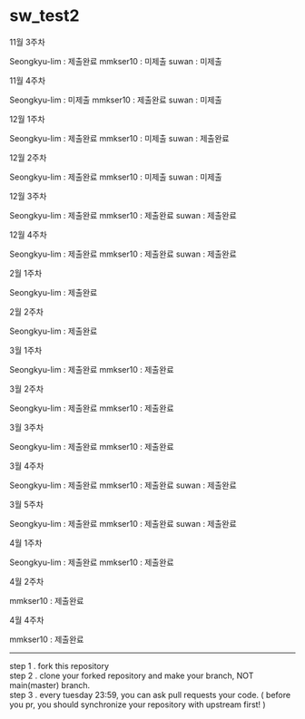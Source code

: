 # sw_test2

11월 3주차

Seongkyu-lim : 제출완료 mmkser10 : 미제출 suwan : 미제출

11월 4주차

Seongkyu-lim : 미제출 mmkser10 : 제출완료 suwan : 미제출

12월 1주차

Seongkyu-lim : 제출완료 mmkser10 : 미제출 suwan : 제출완료

12월 2주차

Seongkyu-lim : 제출완료 mmkser10 : 미제출 suwan : 미제출

12월 3주차

Seongkyu-lim : 제출완료 mmkser10 : 제출완료 suwan : 제출완료

12월 4주차

Seongkyu-lim : 제출완료 mmkser10 : 제출완료 suwan : 제출완료

2월 1주차

Seongkyu-lim : 제출완료

2월 2주차

Seongkyu-lim : 제출완료

3월 1주차

Seongkyu-lim : 제출완료 mmkser10 : 제출완료

3월 2주차

Seongkyu-lim : 제출완료 mmkser10 : 제출완료

3월 3주차

Seongkyu-lim : 제출완료 mmkser10 : 제출완료

3월 4주차

Seongkyu-lim : 제출완료 mmkser10 : 제출완료 suwan : 제출완료

3월 5주차

Seongkyu-lim : 제출완료 mmkser10 : 제출완료 suwan : 제출완료

4월 1주차

Seongkyu-lim : 제출완료 mmkser10 : 제출완료

4월 2주차

mmkser10 : 제출완료

4월 4주차

mmkser10 : 제출완료

---

step 1 . fork this repository <br/>
step 2 . clone your forked repository and make your branch, NOT main(master) branch. <br/>
step 3 . every tuesday 23:59, you can ask pull requests your code. ( before you pr, you should synchronize your repository with upstream first! ) <br/>

